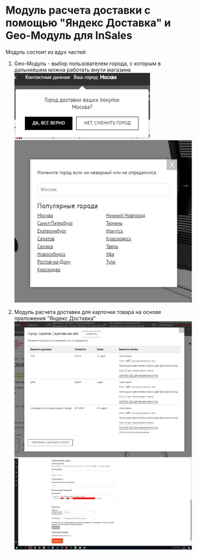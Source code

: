 # Модуль расчета доставки с помощью "Яндекс Доставка" и Geo-Модуль для InSales
Модуль состоит из вдух частей:
1. Geo-Модуль - выбор пользователем города, с которым в дальнейшем можна работать внути магазина
![Гео-модуль для InSales (Preview #1)](https://github.com/eZ4hUNt/insales-delivery-price-and-geo-module/blob/master/preview%20%231.jpg)
![Гео-модуль для InSales (Preview #2)](https://github.com/eZ4hUNt/insales-delivery-price-and-geo-module/blob/master/preview%20%232.jpg)

2. Модуль расчета доставки для карточки товара на основе приложения "Яндекс Доставка"
![Гео-модуль для InSales (Preview #1)](https://github.com/eZ4hUNt/insales-delivery-price-and-geo-module/blob/master/preview%20%233.jpg)
![Гео-модуль для InSales (Preview #2)](https://github.com/eZ4hUNt/insales-delivery-price-and-geo-module/blob/master/preview%20%236.jpg)
